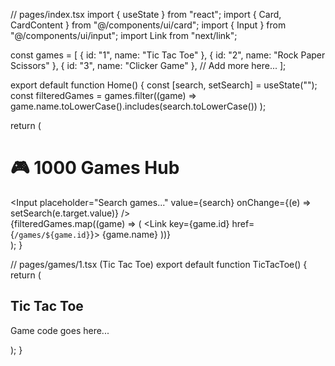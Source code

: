// pages/index.tsx
import { useState } from "react";
import { Card, CardContent } from "@/components/ui/card";
import { Input } from "@/components/ui/input";
import Link from "next/link";

const games = [
  { id: "1", name: "Tic Tac Toe" },
  { id: "2", name: "Rock Paper Scissors" },
  { id: "3", name: "Clicker Game" },
  // Add more here...
];

export default function Home() {
  const [search, setSearch] = useState("");
  const filteredGames = games.filter((game) =>
    game.name.toLowerCase().includes(search.toLowerCase())
  );

  return (
    <div className="min-h-screen bg-gray-100 p-6">
      <h1 className="text-3xl font-bold mb-4 text-center">🎮 1000 Games Hub</h1>
      <div className="max-w-md mx-auto mb-6">
        <Input
          placeholder="Search games..."
          value={search}
          onChange={(e) => setSearch(e.target.value)}
        />
      </div>
      <div className="grid grid-cols-1 sm:grid-cols-2 md:grid-cols-3 gap-4">
        {filteredGames.map((game) => (
          <Link key={game.id} href={`/games/${game.id}`}>
            <Card className="cursor-pointer hover:shadow-lg transition">
              <CardContent className="p-4 text-center font-medium">
                {game.name}
              </CardContent>
            </Card>
          </Link>
        ))}
      </div>
    </div>
  );
}

// pages/games/1.tsx (Tic Tac Toe)
export default function TicTacToe() {
  return (
    <div className="min-h-screen p-6 bg-white">
      <h2 className="text-2xl font-semibold mb-4">Tic Tac Toe</h2>
      <p>Game code goes here...</p>
    </div>
  );
}
